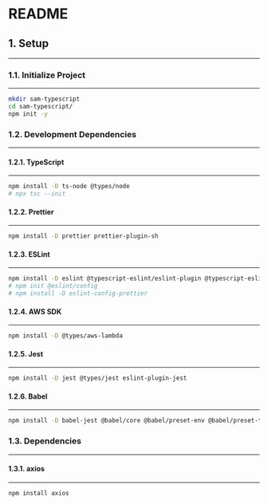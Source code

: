# README

## 1. Setup

---

### 1.1. Initialize Project

---

```bash
mkdir sam-typescript
cd sam-typescript/
npm init -y
```

### 1.2. Development Dependencies

---

#### 1.2.1. TypeScript

---

```bash
npm install -D ts-node @types/node
# npx tsc --init
```

#### 1.2.2. Prettier

---

```bash
npm install -D prettier prettier-plugin-sh
```

#### 1.2.3. ESLint

---

```bash
npm install -D eslint @typescript-eslint/eslint-plugin @typescript-eslint/parser eslint-config-prettier
# npm init @eslint/config
# npm install -D eslint-config-prettier
```

#### 1.2.4. AWS SDK

---

```bash
npm install -D @types/aws-lambda
```

#### 1.2.5. Jest

---

```bash
npm install -D jest @types/jest eslint-plugin-jest
```

#### 1.2.6. Babel

---

```bash
npm install -D babel-jest @babel/core @babel/preset-env @babel/preset-typescript
```

### 1.3. Dependencies

---

#### 1.3.1. axios

---

```bash
npm install axios
```
